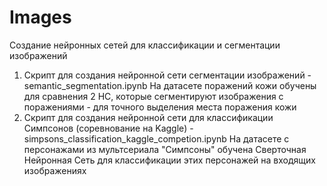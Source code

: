 # Images
Создание нейронных сетей для классификации и сегментации изображений

1. Скрипт для создания нейронной сети сегментации изображений - semantic_segmentation.ipynb
  На датасете поражений кожи обучены для сравнения 2 НС, которые сегментируют изображения с поражениями - для точного выделения места поражения кожи
3. Скрипт для создания нейронной сети для классификации Симпсонов (соревнование на Kaggle) - simpsons_classification_kaggle_competion.ipynb
  На датасете с персонажами из мультсериала "Симпсоны" обучена Сверточная Нейронная Сеть для классификации этих персонажей на входящих изображениях
